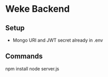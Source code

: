 # Weke Backend

## Setup
- Mongo URI and JWT secret already in .env

## Commands
npm install
node server.js
